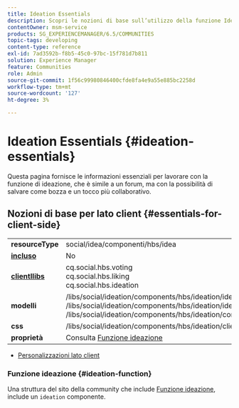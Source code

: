 ```yaml
---
title: Ideation Essentials
description: Scopri le nozioni di base sull’utilizzo della funzione Ideazione in Communities, che è simile a un forum, ma con un approccio più collaborativo.
contentOwner: msm-service
products: SG_EXPERIENCEMANAGER/6.5/COMMUNITIES
topic-tags: developing
content-type: reference
exl-id: 7ad3592b-f8b5-45c0-97bc-15f781d7b811
solution: Experience Manager
feature: Communities
role: Admin
source-git-commit: 1f56c99980846400cfde8fa4e9a55e885bc2258d
workflow-type: tm+mt
source-wordcount: '127'
ht-degree: 3%

---
```


# Ideation Essentials {#ideation-essentials}

Questa pagina fornisce le informazioni essenziali per lavorare con la funzione di ideazione, che è simile a un forum, ma con la possibilità di salvare come bozza e un tocco più collaborativo.

## Nozioni di base per lato client {#essentials-for-client-side}

<table>
 <tbody>
  <tr>
   <td> <strong>resourceType</strong></td>
   <td>social/idea/componenti/hbs/idea</td>
  </tr>
  <tr>
   <td> <a href="scf.md#add-or-include-a-communities-component"><strong>incluso</strong></a></td>
   <td>No</td>
  </tr>
  <tr>
   <td> <a href="clientlibs.md"><strong>clientllibs</strong></a></td>
   <td>cq.social.hbs.voting<br /> cq.social.hbs.liking<br /> cq.social.hbs.ideation</td>
  </tr>
  <tr>
   <td> <strong>modelli</strong></td>
   <td> /libs/social/ideation/components/hbs/ideation/ideation.hbs<br /> /libs/social/ideation/components/hbs/ideation/ideationlists.hbs<br /> /libs/social/ideation/components/hbs/ideation/composer.hbs</td>
  </tr>
  <tr>
   <td> <strong>css</strong></td>
   <td> /libs/social/ideation/components/hbs/ideation/clientlibs/ideation.css</td>
  </tr>
  <tr>
   <td><strong> proprietà</strong></td>
   <td>Consulta <a href="ideation-feature.md">Funzione ideazione</a></td>
  </tr>
 </tbody>
</table>

* [Personalizzazioni lato client](client-customize.md)

### Funzione ideazione {#ideation-function}

Una struttura del sito della community che include [Funzione ideazione](functions.md#ideation-function), include un `ideation` componente.

